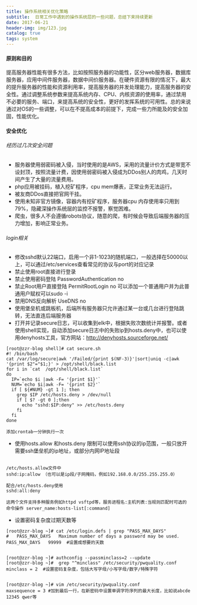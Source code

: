 ```yaml
---
title: 操作系统相关优化策略
subtitle:  日常工作中遇到的操作系统层的一些问题，总结下来持续更新
date: 2017-06-21
header-img: img/123.jpg
catalog: true
tags: system
---
```


#### 原则和目的

提高服务器性能有很多方法，比如按照服务器的功能性，区分web服务器，数据库服务器，应用中间件服务器，数据中间价服务器。在硬件资源有限的情况下，最大的提升服务器的性能和资源利用率，提高服务器的并发处理能力，提高服务器的安全性。通过调整系统参数来提高系统内存、CPU、内核资源的使用率，通过禁用不必要的服务、端口，来提高系统的安全性，更好的发挥系统的可用性。总的来说通过对OS的一些调整，可以在不提高成本的前提下，完成一些力所能及的安全加固，性能优化。

#### 安全优化

###### 经历过几次安全问题
* 服务器使用弱密码被入侵，当时使用的是AWS，采用的流量计价方式是带宽不设封顶，按照流量计费，因使用弱密码被入侵成为DDos别人的肉鸡，几天时间产生了大量的流量费用。
* php应用被挂码，植入挖矿程序，cpu mem爆表，正常业务无法运行。
* 被友商DDos直接把官网干挂。
* 使用未知非官方镜像，容器内有挖矿程序，服务器cpu 内存使用率只用到79%，隐藏深操作系统层的监控不报警，察觉困难。
* 爬虫，很多人不会遵循robots协议，随意的爬，有时候会导致后端服务器的压力增加，影响正常业务。

###### login相关
* 修改sshd默认22端口，启用一个非1-1023的随机端口，一般选择在50000以上，可以通过/etc/services查看常见的协议与port的对应记录
* 禁止使用root直接进行登录
* 禁止使用密码登陆 PasswordAuthentication no
* 禁止Root用户直接登陆 PermitRootLogin no 可以添加一个普通用户并为此普通用户赋权可以sudo -i
* 禁用DNS反向解析 UseDNS no
* 使用堡垒机或跳板机，后端所有服务器只允许通过某一台或几台进行登陆跳转，无法直连后端服务器
* 打开并记录secure日志，可以收集到elk中，根据失败次数统计并报警。或者使用shell实现，自动添加secure日志中的失败ip到hosts.deny中，也可以使用denyhosts工具，官方网站：http://denyhosts.sourceforge.net/
```
[root@zzr-blog shell]# cat secure.sh 
#! /bin/bash
cat /var/log/secure|awk '/Failed/{print $(NF-3)}'|sort|uniq -c|awk '{print $2"="$1;}' > /opt/shell/black.list
for i in `cat  /opt/shell/black.list`
do
  IP=`echo $i |awk -F= '{print $1}'`
  NUM=`echo $i|awk -F= '{print $2}'`
  if [ ${#NUM} -gt 1 ]; then
    grep $IP /etc/hosts.deny > /dev/null
    if [ $? -gt 0 ];then
      echo "sshd:$IP:deny" >> /etc/hosts.deny
    fi
  fi
done

添加crontab一分钟执行一次

```
* 使用hosts.allow 和hosts.deny 限制可以使用ssh协议的ip范围，一般只放开需要ssh堡垒机的ip地址，或部分内网IP地址段
```

/etc/hosts.allow文件中
sshd:ip:allow （也可以是ip段/子网掩码，例如192.168.0.0/255.255.255.0）

配合/etc/hosts.deny使用
sshd:all:deny

这两个文件支持多种服务例如httpd vsftpd等，服务进程名:主机列表:当规则匹配时可选的命令操作 server_name:hosts-list[:command]
```
* 设置密码复杂度过期天数等
```
[root@zzr-blog ~]# cat /etc/login.defs | grep "PASS_MAX_DAYS"
#	PASS_MAX_DAYS	Maximum number of days a password may be used.
PASS_MAX_DAYS	99999  #设置成想要的天数


[root@zzr-blog ~]# authconfig --passminclass=2 --update
[root@zzr-blog ~]#  grep "^minclass" /etc/security/pwquality.conf
minclass = 2  #设置密码复杂度，包括大写字母/小写字母/数字/特殊字符


[root@zzr-blog ~]# vim /etc/security/pwquality.conf
maxsequence = 3 #加到最后一行，在新密码中设置单调字符序列的最大长度，比如说abcde 12345 qwer等
```